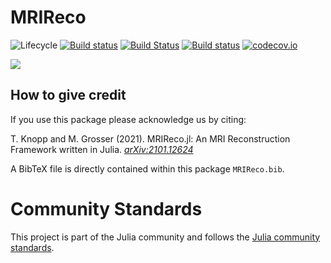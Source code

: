 # MRIReco

![Lifecycle](https://img.shields.io/badge/lifecycle-experimental-orange.svg)<!--
![Lifecycle](https://img.shields.io/badge/lifecycle-maturing-blue.svg)
![Lifecycle](https://img.shields.io/badge/lifecycle-stable-green.svg)
![Lifecycle](https://img.shields.io/badge/lifecycle-retired-orange.svg)
![Lifecycle](https://img.shields.io/badge/lifecycle-archived-red.svg)
![Lifecycle](https://img.shields.io/badge/lifecycle-dormant-blue.svg) -->
[![Build status](https://github.com/MagneticResonanceImaging/MRIReco.jl/workflows/CI/badge.svg)](https://github.com/MagneticResonanceImaging/MRIReco.jl/actions)
[![Build Status](https://travis-ci.org/MagneticResonanceImaging/MRIReco.jl.svg?branch=master)](https://travis-ci.com/MagneticResonanceImaging/MRIReco.jl)
[![Build status](https://ci.appveyor.com/api/projects/status/cndx45nw2vuayo1j/branch/master?svg=true)](https://ci.appveyor.com/project/tknopp/mrireco-jl/branch/master)
[![codecov.io](http://codecov.io/github/MagneticResonanceImaging/MRIReco.jl/coverage.svg?branch=master)](http://codecov.io/github/MagneticResonanceImaging/MRIReco.jl?branch=master)


[![](https://img.shields.io/badge/docs-latest-blue.svg)](https://magneticresonanceimaging.github.io/MRIReco.jl/latest)

## How to give credit
If you use this package please acknowledge us by citing:

T. Knopp and M. Grosser (2021). MRIReco.jl: An MRI Reconstruction Framework written in Julia. [*arXiv:2101.12624*](https://arxiv.org/abs/2101.12624)
<!--T. Knopp and M. Grosser (2019). MRIReco.jl: An Extensible Open-Source Image Reconstruction Framework written in Julia. *Proc. ISMRM* 2019.  -->

A BibTeX file is directly contained within this package `MRIReco.bib`.

# Community Standards

This project is part of the Julia community and follows the [Julia community standards](https://julialang.org/community/standards/). 
